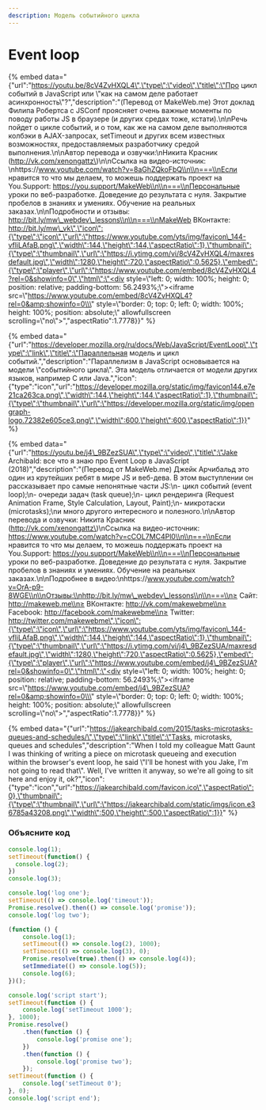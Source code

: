 ```yaml
---
description: Модель событийного цикла
---
```


# Event loop

{% embed data="{\"url\":\"https://youtu.be/8cV4ZvHXQL4\",\"type\":\"video\",\"title\":\"Про цикл событий в JavaScript или \\\"как на самом деле работает асинхронность\\\"?\",\"description\":\"\(Перевод от MakeWeb.me\) Этот доклад Филипа Робертса с JSConf проясняет очень важные моменты по поводу работы JS в браузере \(и других средах тоже, кстати\).\\n\\nРечь пойдет о цикле событий, и о том, как же на самом деле выполняются колбэки в AJAX-запросах, setTimeout и других всем известных возможностях, предоставляемых разработчику средой выполнения.\\n\\nАвтор перевода и озвучки:\\nНикита Красник \(http://vk.com/xenongattz\)\\n\\nСсылка на видео-источник: \\nhttps://www.youtube.com/watch?v=8aGhZQkoFbQ\\n\\n===\\nЕсли нравится то что мы делаем, то можешь поддержать проект на You.Support: https://you.support/MakeWeb\\n\\n===\\nПерсональные уроки по веб-разработке. Доведение до результата с нуля. Закрытие пробелов в знаниях и умениях. Обучение на реальных заказах.\\n\\nПодробности и отзывы: http://bit.ly/mw\_webdev\_lessons\\n\\n===\\nMakeWeb ВКонтакте: http://bit.ly/mw\_vk\",\"icon\":{\"type\":\"icon\",\"url\":\"https://www.youtube.com/yts/img/favicon\_144-vfliLAfaB.png\",\"width\":144,\"height\":144,\"aspectRatio\":1},\"thumbnail\":{\"type\":\"thumbnail\",\"url\":\"https://i.ytimg.com/vi/8cV4ZvHXQL4/maxresdefault.jpg\",\"width\":1280,\"height\":720,\"aspectRatio\":0.5625},\"embed\":{\"type\":\"player\",\"url\":\"https://www.youtube.com/embed/8cV4ZvHXQL4?rel=0&showinfo=0\",\"html\":\"<div style=\\\"left: 0; width: 100%; height: 0; position: relative; padding-bottom: 56.2493%;\\\"><iframe src=\\\"https://www.youtube.com/embed/8cV4ZvHXQL4?rel=0&amp;showinfo=0\\\" style=\\\"border: 0; top: 0; left: 0; width: 100%; height: 100%; position: absolute;\\\" allowfullscreen scrolling=\\\"no\\\"></iframe></div>\",\"aspectRatio\":1.7778}}" %}

{% embed data="{\"url\":\"https://developer.mozilla.org/ru/docs/Web/JavaScript/EventLoop\",\"type\":\"link\",\"title\":\"Параллельная модель и цикл событий.\",\"description\":\"Параллелизм в JavaScript основывается на модели \\\"событийного цикла\\\". Эта модель отличается от модели других языков, например C или Java.\",\"icon\":{\"type\":\"icon\",\"url\":\"https://developer.mozilla.org/static/img/favicon144.e7e21ca263ca.png\",\"width\":144,\"height\":144,\"aspectRatio\":1},\"thumbnail\":{\"type\":\"thumbnail\",\"url\":\"https://developer.mozilla.org/static/img/opengraph-logo.72382e605ce3.png\",\"width\":600,\"height\":600,\"aspectRatio\":1}}" %}

{% embed data="{\"url\":\"https://youtu.be/j4\_9BZezSUA\",\"type\":\"video\",\"title\":\"Jake Archibald: все что я знаю про Event Loop в JavaScript \(2018\)\",\"description\":\"\(Перевод от MakeWeb.me\) Джейк Арчибальд это один из крутейших ребят в мире JS и веб-дева. В этом выступлении он рассказывает про самые непонятные части JS:\\n- цикл событий \(event loop\);\\n- очереди задач \(task queue\);\\n- цикл рендеринга \(Request Animation Frame, Style Calculation, Layout, Paint\);\\n- микротаски \(microtasks\);\\nи много другого интересного и полезного.\\n\\nАвтор перевода и озвучки: Никита Красник \(http://vk.com/xenongattz\)\\nСсылка на видео-источник: https://www.youtube.com/watch?v=cCOL7MC4Pl0\\n\\n===\\nЕсли нравится то что мы делаем, то можешь поддержать проект на You.Support: https://you.support/MakeWeb\\n\\n===\\nПерсональные уроки по веб-разработке. Доведение до результата с нуля. Закрытие пробелов в знаниях и умениях. Обучение на реальных заказах.\\n\\nПодробнее в видео:\\nhttps://www.youtube.com/watch?v=OrA-p9-8WGE\\n\\nОтзывы:\\nhttp://bit.ly/mw\_webdev\_lessons\\n\\n===\\n≥ Сайт: http://makeweb.me\\n≥ ВКонтакте: http://vk.com/makewebme\\n≥ Facebook: http://facebook.com/makewebme\\n≥ Twitter: http://twitter.com/makewebme\",\"icon\":{\"type\":\"icon\",\"url\":\"https://www.youtube.com/yts/img/favicon\_144-vfliLAfaB.png\",\"width\":144,\"height\":144,\"aspectRatio\":1},\"thumbnail\":{\"type\":\"thumbnail\",\"url\":\"https://i.ytimg.com/vi/j4\_9BZezSUA/maxresdefault.jpg\",\"width\":1280,\"height\":720,\"aspectRatio\":0.5625},\"embed\":{\"type\":\"player\",\"url\":\"https://www.youtube.com/embed/j4\_9BZezSUA?rel=0&showinfo=0\",\"html\":\"<div style=\\\"left: 0; width: 100%; height: 0; position: relative; padding-bottom: 56.2493%;\\\"><iframe src=\\\"https://www.youtube.com/embed/j4\_9BZezSUA?rel=0&amp;showinfo=0\\\" style=\\\"border: 0; top: 0; left: 0; width: 100%; height: 100%; position: absolute;\\\" allowfullscreen scrolling=\\\"no\\\"></iframe></div>\",\"aspectRatio\":1.7778}}" %}

{% embed data="{\"url\":\"https://jakearchibald.com/2015/tasks-microtasks-queues-and-schedules/\",\"type\":\"link\",\"title\":\"Tasks, microtasks, queues and schedules\",\"description\":\"When I told my colleague Matt Gaunt I was thinking of writing a piece on microtask queueing and execution within the browser\'s event loop, he said \\\"I\'ll be honest with you Jake, I\'m not going to read that\\\". Well, I\'ve written it anyway, so we\'re all going to sit here and enjoy it, ok?\",\"icon\":{\"type\":\"icon\",\"url\":\"https://jakearchibald.com/favicon.ico\",\"aspectRatio\":0},\"thumbnail\":{\"type\":\"thumbnail\",\"url\":\"https://jakearchibald.com/static/imgs/icon.e36785a43208.png\",\"width\":500,\"height\":500,\"aspectRatio\":1}}" %}

### Объясните код

```javascript
console.log(1);
setTimeout(function() {
  console.log(2);
})
console.log(3);
```

```javascript
console.log('log one');
setTimeout(() => console.log('timeout'));
Promise.resolve().then(() => console.log('promise'));
console.log('log two');
```

```javascript
(function () {
    console.log(1);
    setTimeout(() => console.log(2), 1000);
    setTimeout(() => console.log(3), 0);
    Promise.resolve(true).then(() => console.log(4));
    setImmediate(() => console.log(5));
    console.log(6);
})();
```

```javascript
console.log('script start');
setTimeout(function () {
    console.log('setTimeout 1000');
}, 1000);
Promise.resolve()
    .then(function () {
        console.log('promise one');
    })
    .then(function () {
        console.log('promise two');
    });
setTimeout(function () {
    console.log('setTimeout 0');
}, 0);    
console.log('script end');
```



